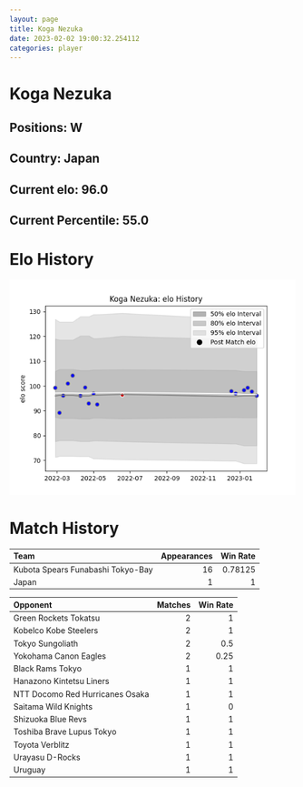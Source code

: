 ```yaml
---  
layout: page  
title: Koga Nezuka  
date: 2023-02-02 19:00:32.254112  
categories: player  
---
```

# Koga Nezuka

## Positions: W

## Country: Japan

## Current elo: 96.0

## Current Percentile: 55.0

# Elo History


![elo history](history_KogaNezuka.png)
# Match History


| Team                              |   Appearances |   Win Rate |
|:----------------------------------|--------------:|-----------:|
| Kubota Spears Funabashi Tokyo-Bay |            16 |    0.78125 |
| Japan                             |             1 |    1       |

| Opponent                        |   Matches |   Win Rate |
|:--------------------------------|----------:|-----------:|
| Green Rockets Tokatsu           |         2 |       1    |
| Kobelco Kobe Steelers           |         2 |       1    |
| Tokyo Sungoliath                |         2 |       0.5  |
| Yokohama Canon Eagles           |         2 |       0.25 |
| Black Rams Tokyo                |         1 |       1    |
| Hanazono Kintetsu Liners        |         1 |       1    |
| NTT Docomo Red Hurricanes Osaka |         1 |       1    |
| Saitama Wild Knights            |         1 |       0    |
| Shizuoka Blue Revs              |         1 |       1    |
| Toshiba Brave Lupus Tokyo       |         1 |       1    |
| Toyota Verblitz                 |         1 |       1    |
| Urayasu D-Rocks                 |         1 |       1    |
| Uruguay                         |         1 |       1    |